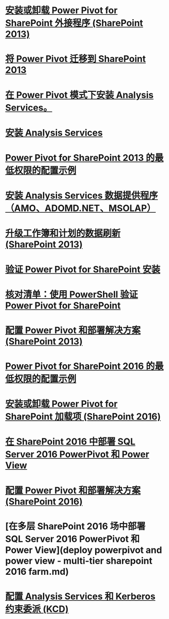 # [安装或卸载 Power Pivot for SharePoint 外接程序 (SharePoint 2013)](install-or-uninstall-the-power-pivot-for-sharepoint-add-in-sharepoint-2013.md)
# [将 Power Pivot 迁移到 SharePoint 2013](migrate-power-pivot-to-sharepoint-2013.md)
# [在 Power Pivot 模式下安装 Analysis Services。](install-analysis-services-in-power-pivot-mode.md)
# [安装 Analysis Services](install-analysis-services.md)
# [Power Pivot for SharePoint 2013 的最低权限的配置示例](power-pivot-minimum-privilege-example-sharepoint-2013.md)
# [安装 Analysis Services 数据提供程序（AMO、ADOMD.NET、MSOLAP）](install-analysis-services-data-providers-amo-adomd-net-msolap.md)
# [升级工作簿和计划的数据刷新 (SharePoint 2013)](upgrade-workbooks-and-scheduled-data-refresh-sharepoint-2013.md)
# [验证 Power Pivot for SharePoint 安装](verify-a-power-pivot-for-sharepoint-installation.md)
# [核对清单：使用 PowerShell 验证 Power Pivot for SharePoint](checklist-use-powershell-to-verify-power-pivot-for-sharepoint.md)
# [配置 Power Pivot 和部署解决方案 (SharePoint 2013)](configure-power-pivot-and-deploy-solutions-sharepoint-2013.md)
# [Power Pivot for SharePoint 2016 的最低权限的配置示例](power-pivot-minimum-privilege-example-sharepoint-2016.md)
# [安装或卸载 Power Pivot for SharePoint 加载项 (SharePoint 2016)](install-or-uninstall-the-power-pivot-for-sharepoint-add-in-sharepoint-2016.md)
# [在 SharePoint 2016 中部署 SQL Server 2016 PowerPivot 和 Power View](deploying-sql-server-2016-powerpivot-and-power-view-in-sharepoint-2016.md)
# [配置 Power Pivot 和部署解决方案 (SharePoint 2016)](configure-power-pivot-and-deploy-solutions-sharepoint-2016.md)
# [在多层 SharePoint 2016 场中部署 SQL Server 2016 PowerPivot 和 Power View](deploy powerpivot and power view - multi-tier sharepoint 2016 farm.md)
# [配置 Analysis Services 和 Kerberos 约束委派 (KCD)](configure-analysis-services-and-kerberos-constrained-delegation-kcd.md)

